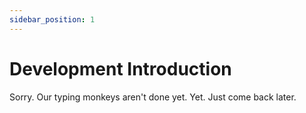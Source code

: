 ```yaml
---
sidebar_position: 1
---
```


# Development Introduction

Sorry. Our typing monkeys aren't done yet. Yet. Just come back later.